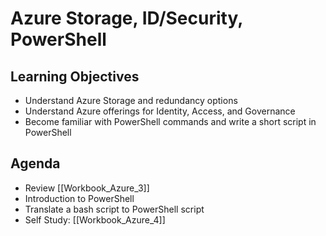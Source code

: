 # Azure Storage, ID/Security, PowerShell

## Learning Objectives
- Understand Azure Storage and redundancy options
- Understand Azure offerings for Identity, Access, and Governance
- Become familiar with PowerShell commands and write a short script in PowerShell

## Agenda
- Review [[Workbook_Azure_3]]
- Introduction to PowerShell
- Translate a bash script to PowerShell script
- Self Study: [[Workbook_Azure_4]]